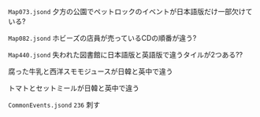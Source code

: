 `Map073.jsond`
夕方の公園でペットロックのイベントが日本語版だけ一部欠けている?

`Map082.jsond`
ホビーズの店員が売っているCDの順番が違う?

`Map440.jsond`
失われた図書館に日本語版と英語版で違うタイルが2つある??

腐った牛乳と西洋スモモジュースが日韓と英中で違う

トマトとセットミールが日韓と英中で違う

`CommonEvents.jsond`
`236` 刺す